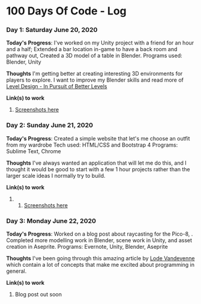 # 100 Days Of Code - Log

### Day 1: Saturday June 20, 2020

**Today's Progress**: I've worked on my Unity project with a friend for an hour and a half; Extended a bar location in-game to have a back room and pathway out, Created a 3D model of a table in Blender.
Programs used: Blender, Unity

**Thoughts** I'm getting better at creating interesting 3D environments for players to explore. I want to improve my Blender skills and read more of [Level Design - In Pursuit of Better Levels](https://docs.google.com/document/d/1fAlf2MwEFTwePwzbP3try1H0aYa9kpVBHPBkyIq-caY/)

**Link(s) to work**
1. [Screenshots here](https://twitter.com/MikeCDev1/status/1274300701460447232)

### Day 2: Sunday June 21, 2020

**Today's Progress**: Created a simple website that let's me choose an outfit from my wardrobe
Tech used: HTML/CSS and Bootstrap 4
Programs: Sublime Text, Chrome

**Thoughts** I've always wanted an application that will let me do this, and I thought it would be good to start with a few 1 hour projects rather than the larger scale ideas I normally try to build.

**Link(s) to work**
1. 1. [Screenshots here](https://twitter.com/MikeCDev1/status/1274498171293454337)

### Day 3: Monday June 22, 2020

**Today's Progress**: Worked on a blog post about raycasting for the Pico-8, . Completed more modelling work in Blender, scene work in Unity, and asset creation in Aseprite.
Programs: Evernote, Unity, Blender, Aseprite

**Thoughts** I've been going through this amazing article by [Lode Vandevenne](https://lodev.org/cgtutor/raycasting.html) which contain a lot of concepts that make me excited about programming in general.

**Link(s) to work**
1. Blog post out soon
